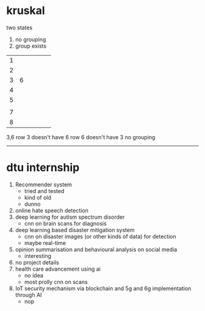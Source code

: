 # kruskal
two states
1. no grouping
2. group exists


|     |     |     |     |     |     |
| --- | --- | --- | --- | --- | --- |
| 1   |     |     |     |     |     |
| 2   |     |     |     |     |     |
| 3   | 6   |     |     |     |     |
| 4   |     |     |     |     |     |
| 5   |     |     |     |     |     |
|     |     |     |     |     |     |
| 7   |     |     |     |     |     |
| 8   |     |     |     |     |     |

3,6
	row 3 doesn't have 6
	row 6 doesn't have 3
	no grouping

---
# dtu internship
1. Recommender system
	- tried and tested 
	- kind of old
	- dunno
2. online hate speech detection
3. deep learning for autism spectrum disorder
	- cnn on brain scans for diagnosis
4. deep learning based disaster mitigation system
	- cnn on disaster images (or other kinds of data) for detection
	- maybe real-time
5. opinion summarisation and behavioural analysis on social media
	- interesting
6. no project details
7. health care advancement using ai
	- no idea 
	- most prolly cnn on scans
8. IoT security mechanism via blockchain and 5g and 6g implementation through AI
	- nop

